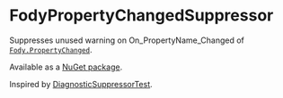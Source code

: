 # FodyPropertyChangedSuppressor

Suppresses unused warning on On_PropertyName_Changed of [`Fody.PropertyChanged`](https://github.com/Fody/PropertyChanged/issues/377).

Available as a [NuGet package](https://www.nuget.org/packages/FodyPropertyChangedSuppressor/).

Inspired by [
DiagnosticSuppressorTest](https://github.com/PathogenPlayground/DiagnosticSuppressorTest).
